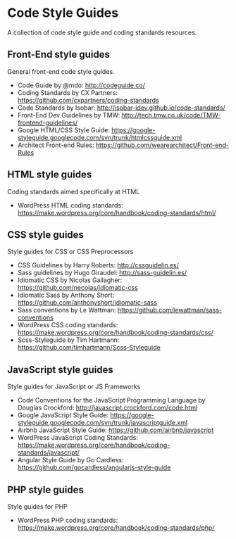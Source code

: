 # Code Style Guides

A collection of code style guide and coding standards resources.

## Front-End style guides

General front-end code style guides.

- Code Guide by @mdo: http://codeguide.co/
- Coding Standards by CX Partners: https://github.com/cxpartners/coding-standards
- Code Standards by Isobar: http://isobar-idev.github.io/code-standards/
- Front-End Dev Guidelines by TMW: http://tech.tmw.co.uk/code/TMW-frontend-guidelines/
- Google HTML/CSS Style Guide: https://google-styleguide.googlecode.com/svn/trunk/htmlcssguide.xml
- Architect Front-end Rules: https://github.com/wearearchitect/Front-end-Rules

## HTML style guides

Coding standards aimed specifically at HTML

- WordPress HTML coding standards: https://make.wordpress.org/core/handbook/coding-standards/html/

## CSS style guides

Style guides for CSS or CSS Preprocessors

- CSS Guidelines by Harry Roberts: http://cssguidelin.es/
- Sass guidelines by Hugo Giraudel: http://sass-guidelin.es/
- Idiomatic CSS by Nicolas Gallagher: https://github.com/necolas/idiomatic-css
- Idiomatic Sass by Anthony Short: https://github.com/anthonyshort/idiomatic-sass
- Sass conventions by Le Wattman: https://github.com/lewattman/sass-conventions
- WordPress CSS coding standards: https://make.wordpress.org/core/handbook/coding-standards/css/
- Scss-Styleguide by Tim Hartmann: https://github.com/timhartmann/Scss-Styleguide

## JavaScript style guides

Style guides for JavaScript or JS Frameworks

- Code Conventions for the JavaScript Programming Language by Douglas Crockford: http://javascript.crockford.com/code.html
- Google JavaScript Style Guide: https://google-styleguide.googlecode.com/svn/trunk/javascriptguide.xml
- Airbnb JavaScript Style Guide: https://github.com/airbnb/javascript
- WordPress JavaScript Coding Standards: https://make.wordpress.org/core/handbook/coding-standards/javascript/
- Angular Style Guide by Go Cardless: https://github.com/gocardless/angularjs-style-guide


## PHP style guides

Style guides for PHP

- WordPress PHP coding standards: https://make.wordpress.org/core/handbook/coding-standards/php/
